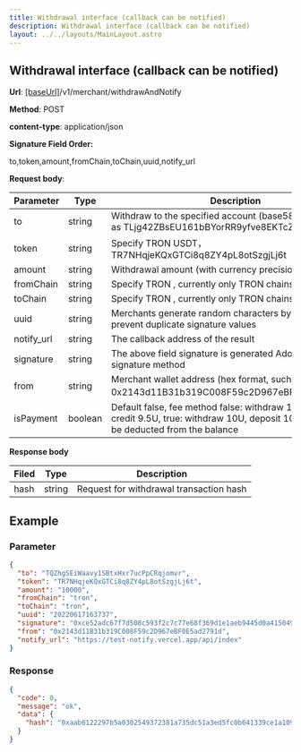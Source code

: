 ```yaml
---
title: Withdrawal interface (callback can be notified)
description: Withdrawal interface (callback can be notified)
layout: ../../layouts/MainLayout.astro
---
```


## Withdrawal interface (callback can be notified)

**Url**: [[baseUrl]](/zh-CN/variables)/v1/merchant/withdrawAndNotify

**Method**: POST

**content-type**: application/json

**Signature Field Order:**

to,token,amount,fromChain,toChain,uuid,notify_url

**Request body**:

| Parameter | Type   | Description                                                                                   |
| --------- | ------ | ----------------------------------------------------------------------- |
| to        | string | Withdraw to the specified account (base58 format), such as TLjg42ZBsEU161bBYorRR9yfve8EKTcZL9    |
| token     | string | Specify TRON USDT，TR7NHqjeKQxGTCi8q8ZY4pL8otSzgjLj6t                       |
| amount    | string | Withdrawal amount (with currency precision)                                                  |
| fromChain | string | Specify TRON , currently only TRON chains are supported                                            |
| toChain   | string | Specify TRON , currently only TRON chains are supported                                            |
| uuid      | string | Merchants generate random characters by themselves to prevent duplicate signature values                                    |
| notify_url| string | The callback address of the result |     
| signature | string | The above field signature is  generated Adopted the v1 signature method          |
| from      | string | Merchant wallet address (hex format, such as 0x2143d11B31b319C008F59c2D967eBF0E5ad2791d） |
| isPayment      | boolean | Default false, fee method false: withdraw 10U, fee 0.5U, credit 9.5U, true: withdraw 10U, deposit 10U, fee 0.5U will be deducted from the balance |
**Response body**

| Filed | Type   | Description                                      |
| ---- | ------ | ------------------- |
| hash | string | Request for withdrawal transaction hash |

## Example

### Parameter

```json
{
  "to": "TQZhgSEiWaavy1SBtxHxr7ucPpCRqjomvr",
  "token": "TR7NHqjeKQxGTCi8q8ZY4pL8otSzgjLj6t",
  "amount": "10000",
  "fromChain": "tron",
  "toChain": "tron",
  "uuid": "20220617163737",
  "signature": "0xce52adc67f7d508c593f2c7c77e68f369d1e1aeb9445d0a415049677328248222b69e5082cc19b30d518e77f533dde22c05ed79f472a435a6159f9151c9377511b",
  "from": "0x2143d11B31b319C008F59c2D967eBF0E5ad2791d",
  "notify_url": "https://test-notify.vercel.app/api/index"
}
```

### Response

```json
{
  "code": 0,
  "message": "ok",
  "data": {
    "hash": "0xaab6122297b5a0302549372381a735dc51a3ed5fc0b641339ce1a1097f920bb2"
  }
}
```




